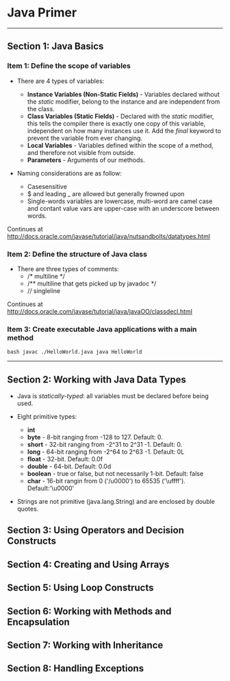 # Java Primer

----

## Section 1: Java Basics

### Item 1: Define the scope of variables

- There are 4 types of variables:
  - **Instance Variables (Non-Static Fields)** - Variables declared without the *static* modifier, belong to the instance and are independent from the class.
  - **Class Variables (Static Fields)** - Declared with the *static* modifier, this tells the compiler there is exactly one copy of this variable, independent on how many instances use it. Add the *final* keyword to prevent the variable from ever changing.
  - **Local Variables** - Variables defined within the scope of a method, and therefore not visible from outside.
  - **Parameters** - Arguments of our methods.

- Naming considerations are as follow:
  - Casesensitive
  - $ and leading _ are allowed but generally frowned upon
  - Single-words variables are lowercase, multi-word are camel case and contant value vars are upper-case with an underscore between words.

Continues at http://docs.oracle.com/javase/tutorial/java/nutsandbolts/datatypes.html

### Item 2: Define the structure of Java class

- There are three types of comments:
  - /* multiline */
  - /** multiline that gets picked up by javadoc */
  - // singleline

Continues at http://docs.oracle.com/javase/tutorial/java/javaOO/classdecl.html


### Item 3: Create executable Java applications with a main method

``bash
javac ./HelloWorld.java
java HelloWorld
``

----

## Section 2: Working with Java Data Types

- Java is *statically-typed*: all variables must be declared before being used.
- Eight primitive types:

  - **int**
  - **byte** - 8-bit ranging from -128 to 127. Default: 0.
  - **short** - 32-bit ranging from -2^31 to 2^31 -1. Default: 0.
  - **long** - 64-bit ranging from -2^64 to 2^63 -1. Default: 0L
  - **float** - 32-bit. Default: 0.0f
  - **double** - 64-bit. Default: 0.0d
  - **boolean** - true or false, but not necessarily 1-bit. Default: false
  - **char** - 16-bit rangin from 0 ('/u0000') to 65535 ('\uffff'). Default:'\u0000'

- Strings are not primitive (java.lang.String) and are enclosed by double quotes.

## Section 3: Using Operators and Decision Constructs

## Section 4: Creating and Using Arrays

## Section 5: Using Loop Constructs

## Section 6: Working with Methods and Encapsulation

## Section 7: Working with Inheritance

## Section 8: Handling Exceptions